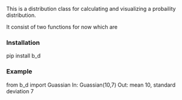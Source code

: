 This is a distribution class for calculating and visualizing a probaility distribution.

It consist of two functions for now which are 


### Installation

pip install b_d


### Example

from b_d import Guassian
In: Guassian(10,7)
Out: mean 10, standard deviation 7
